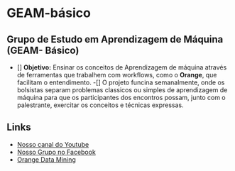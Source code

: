 # GEAM-básico




## Grupo de Estudo em Aprendizagem de Máquina (GEAM- Básico)
- [] **Objetivo:** Ensinar os conceitos de Aprendizagem de máquina através de ferramentas que trabalhem com workflows, como  o **Orange**, que facilitam o entendimento.
-[] O projeto funcina semanalmente, onde os bolsistas separam problemas classicos ou simples de aprendizagem de máquina para que os participantes dos encontros possam, junto com o palestrante, exercitar os conceitos e técnicas expressas.


## Links
- [Nosso canal do Youtube](https://www.youtube.com/channel/UCnR_-6nHlN-RrKl76IHOxcw)
- [Nosso Grupo no Facebook](bit.ly/cdpface)
- [Orange Data Mining](https://orange.biolab.si/)

